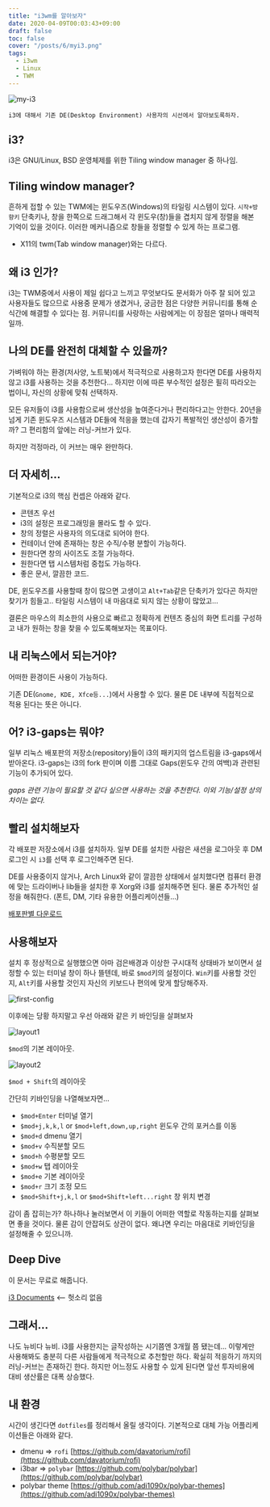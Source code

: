 ```yaml
---
title: "i3wm를 알아보자"
date: 2020-04-09T00:03:43+09:00
draft: false
toc: false
cover: "/posts/6/myi3.png"
tags:
  - i3wm
  - Linux
  - TWM 
---
```


![my-i3](/posts/6/myi3.png)

    i3에 대해서 기존 DE(Desktop Environment) 사용자의 시선에서 알아보도록하자.


## i3?
i3은 GNU/Linux, BSD 운영체제를 위한 Tiling window manager 중 하나임.

## Tiling window manager?

흔하게 접할 수 있는 TWM에는 윈도우즈(Windows)의 타일링 시스템이 있다. `시작+방향키` 단축키나, 창을 한쪽으로 드래그해서 각 윈도우(창)들을 겹치지 않게 정렬을 해본 기억이 있을 것이다. 이러한 메커니즘으로 창들을 정렬할 수 있게 하는 프로그램.

- X11의 twm(Tab window manager)와는 다르다.

## 왜 i3 인가?
i3는 TWM중에서 사용이 제일 쉽다고 느끼고 무엇보다도 문서화가 아주 잘 되어 있고 사용자들도 많으므로 사용중 문제가 생겼거나, 궁금한 점은 다양한 커뮤니티를 통해 순식간에 해결할 수 있다는 점. 커뮤니티를 사랑하는 사람에게는 이 장점은 얼마나 매력적일까.


## 나의 DE를 완전히 대체할 수 있을까?

가벼워야 하는 환경(저사양, 노트북)에서 적극적으로 사용하고자 한다면 DE를 사용하지 않고 i3를 사용하는 것을 추천한다... 하지만 이에 따른 부수적인 설정은 필히 따라오는 법이니, 자신의 상황에 맞춰 선택하자.

모든 유저들이 i3를 사용함으로써 생산성을 높여준다거나 편리하다고는 안한다. 20년을 넘게 기존 윈도우즈 시스템과 DE들에 적응을 했는데 갑자기 폭발적인 생산성이 증가할까? 그 편리함의 앞에는 러닝-커브가 있다.

하지만 걱정마라, 이 커브는 매우 완만하다.

## 더 자세히...

기본적으로 i3의 핵심 컨셉은 아래와 같다.

- 콘텐츠 우선
- i3의 설정은 프로그래밍을 몰라도 할 수 있다.
- 창의 정렬은 사용자의 의도대로 되어야 한다.
- 컨테이너 안에 존재하는 창은 수직/수평 분할이 가능하다.
- 원한다면 창의 사이즈도 조절 가능하다.
- 원한다면 탭 시스템처럼 중첩도 가능하다.
- 좋은 문서, 깔끔한 코드.

DE, 윈도우즈를 사용할때 창이 많으면 고생이고 `Alt+Tab`같은 단축키가 있다곤 하지만 찾기가 힘들고.. 타일링 시스템이 내 마음대로 되지 않는 상황이 많았고...

결론은 마우스의 최소한의 사용으로 빠르고 정확하게 컨텐츠 중심의 화면 트리를 구성하고 내가 원하는 창을 찾을 수 있도록해보자는 목표이다.

## 내 리눅스에서 되는거야?

어떠한 환경이든 사용이 가능하다.

기존 DE(`Gnome, KDE, Xfce등...`)에서 사용할 수 있다. 물론 DE 내부에 직접적으로 적용 된다는 뜻은 아니다.

## 어? i3-gaps는 뭐야?
일부 리눅스 배포판의 저장소(repository)들이 i3의 패키지의 업스트림을 i3-gaps에서 받아온다. i3-gaps는 i3의 fork 판이며 이름 그대로 Gaps(윈도우 간의 여백)과 관련된 기능이 추가되어 있다.

*gaps 관련 기능이 필요할 것 같다 싶으면 사용하는 것을 추천한다. 이외 기능/설정 상의 차이는 없다.*

## 빨리 설치해보자

각 배포판 저장소에서 i3를 설치하자. 일부 DE를 설치한 사람은 새션을 로그아웃 후 DM 로그인 시 `i3`를 선택 후 로그인해주면 된다.

DE를 사용중이지 않거나, Arch Linux와 같이 깔끔한 상태에서 설치했다면 컴퓨터 환경에 맞는 드라이버나 lib들을 설치한 후 Xorg와 i3를 설치해주면 된다. 물론 추가적인 설정을 해줘한다. (폰트, DM, 기타 유용한 어플리케이션들...)

[배포판별 다운로드](https://i3wm.org/downloads/)

## 사용해보자

설치 후 정상적으로 실행했으면 아마 검은배경과 이상한 구시대적 상태바가 보이면서 설정할 수 있는 터미널 창이 하나 뜰텐데, 바로 `$mod`키의 설정이다. `Win`키를 사용할 것인지, `Alt`키를 사용할 것인지 자신의 키보드나 편의에 맞게 할당해주자. 

![first-config](/posts/6/firstconnfig.png)

이후에는 당황 하지말고 우선 아래와 같은 키 바인딩을 살펴보자

![layout1](/posts/6/keyboard-layer1.png)

`$mod`의 기본 레이아웃.

![layout2](/posts/6/keyboard-layer2.png)

`$mod + Shift`의 레이아웃

간단히 키바인딩을 나열해보자면...
- `$mod+Enter` 터미널 열기
- `$mod+j,k,k,l` or `$mod+left,down,up,right` 윈도우 간의 포커스를 이동
- `$mod+d` dmenu 열기
- `$mod+v` 수직분할 모드
- `$mod+h` 수평분할 모드
- `$mod+w` 탭 레이아웃
- `$mod+e` 기본 레이아웃
- `$mod+r` 크기 조정 모드
- `$mod+Shift+j,k,l` or `$mod+Shift+left...right` 창 위치 변경

감이 좀 잡히는가? 하나하나 눌러보면서 이 키들이 어떠한 역할로 작동하는지를 살펴보면 좋을 것이다. 물론 감이 안잡혀도 상관이 없다. 왜냐면 우리는 마음대로 키바인딩을 설정해줄 수 있으니까.

## Deep Dive
이 문서는 무료로 해줍니다.

[i3 Documents](https://i3wm.org/docs/) <-- 헛소리 없음


## 그래서...

나도 뉴비다 뉴비. i3를 사용한지는 글작성하는 시기쯤엔 3개월 쯤 됐는데... 이렇게만 사용해봐도 충분히 다른 사람들에게 적극적으로 추천할만 하다. 확실히 적응하기 까지의 러닝-커브는 존재하긴 한다. 하지만 어느정도 사용할 수 있게 된다면 앞선 투자비용에 대비 생산률은 대폭 상승했다.

## 내 환경

시간이 생긴다면 `dotfiles`를 정리해서 올릴 생각이다. 기본적으로 대체 가능 어플리케이션들은 아래와 같다.

- dmenu => `rofi` [https://github.com/davatorium/rofi](https://github.com/davatorium/rofi)
- i3bar => `polybar` [https://github.com/polybar/polybar](https://github.com/polybar/polybar)
- polybar theme  [https://github.com/adi1090x/polybar-themes](https://github.com/adi1090x/polybar-themes)
